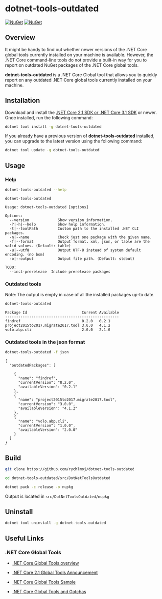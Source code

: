 dotnet-tools-outdated
============

[![NuGet][main-nuget-badge]][main-nuget] [![NuGet][nuget-dl-badge]][main-nuget]

[main-nuget]: https://www.nuget.org/packages/dotnet-tools-outdated/
[main-nuget-badge]: https://img.shields.io/nuget/v/dotnet-tools-outdated.svg?style=flat-square&label=nuget
[nuget-dl-badge]: https://img.shields.io/nuget/dt/dotnet-tools-outdated.svg?style=flat-square

## Overview

It might be handy to find out whether newer versions of the .NET Core global tools currently installed on your machine is available.
However, the .NET Core command-line tools do not provide a built-in way for you to report on outdated NuGet packages of the .NET Core global tools.

**dotnet-tools-outdated** is a .NET Core Global tool that allows you to quickly report on any outdated .NET Core global tools currently installed on your machine. 

## Installation

Download and install the [.NET Core 2.1 SDK or .NET Core 3.1 SDK](https://www.microsoft.com/net/download) or newer. Once installed, run the following command:

```bash
dotnet tool install -g dotnet-tools-outdated
```

If you already have a previous version of **dotnet-tools-outdated** installed, you can upgrade to the latest version using the following command:

```bash
dotnet tool update -g dotnet-tools-outdated
```

## Usage

### Help

```bash
dotnet-tools-outdated --help
```

```text
dotnet-tools-outdated

Usage: dotnet-tools-outdated [options]

Options:
  --version             Show version information.
  -?|-h|--help          Show help information.
  -t|--toolPath         Custom path to the installed .NET CLI packages.
  -n|--name             Check just one package with the given name.
  -f|--format           Output format. xml, json, or table are the valid values. (Default: table)
  -u|--utf8             Output UTF-8 instead of system default encoding. (no bom)
  -o|--output           Output file path. (Default: stdout)

TODO:
  --incl-prerelease  Include prerelease packages
```

### Outdated tools

Note: The output is empty in case of all the installed packages up-to date.

```bash
dotnet-tools-outdated
```

```text
Package Id                         Current Available
----------------------------------------------------
findref                            0.2.0   0.2.1
project2015to2017.migrate2017.tool 3.0.0   4.1.2
volo.abp.cli                       2.0.0   2.1.0
```

### Outdated tools in the json format

```bash
dotnet-tools-outdated -f json
```

```text
{
  "outdatedPackages": [

    {
      "name": "findref",
      "currentVersion": "0.2.0",
      "availableVersion": "0.2.1"
    },
    {
      "name": "project2015to2017.migrate2017.tool",
      "currentVersion": "3.0.0",
      "availableVersion": "4.1.2"
    },
    {
      "name": "volo.abp.cli",
      "currentVersion": "1.0.0",
      "availableVersion": "2.0.0"
    }
  ]
}

```


## Build

```bash
git clone https://github.com/rychlmoj/dotnet-tools-outdated
```
```bash
cd dotnet-tools-outdated/src/DotNetToolsOutdated
```
```bash
dotnet pack -c release -o nupkg
```

Output is located in ```src/DotNetToolsOutdated/nupkg```

## Uninstall

```bash
dotnet tool uninstall -g dotnet-tools-outdated
```

## Useful Links

### .NET Core Global Tools

* [.NET Core Global Tools overview](https://docs.microsoft.com/en-us/dotnet/core/tools/global-tools)

* [.NET Core 2.1 Global Tools Announcement](https://devblogs.microsoft.com/dotnet/announcing-net-core-2-1-preview-1/#global-tools)
* [.NET Core Global Tools Sample](https://github.com/dotnet/core/blob/master/samples/dotnetsay/README.md)
* [.NET Core Global Tools and Gotchas](https://www.natemcmaster.com/blog/2018/02/02/dotnet-global-tool)
